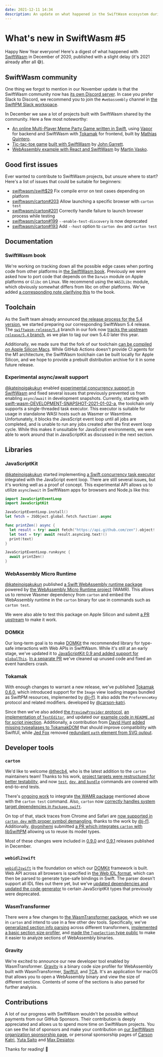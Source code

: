 ```yaml
---
date: 2021-12-11 14:34
description: An update on what happened in the SwiftWasm ecosystem during December 2020.
---
```

# What's new in SwiftWasm #5

Happy New Year everyone! Here's a digest of what happened with [SwiftWasm](https://swiftwasm.org) in
December of 2020, published with a slight delay (it's 2021 already after all 😅).

## SwiftWasm community

One thing we forgot to mention in our November update is that the SwiftWasm community now has
[its own Discord server](https://discord.gg/ashJW8T8yp). In case you prefer Slack to Discord, we
recommend you to join the `#webassembly` channel in [the SwiftPM Slack
workspace](https://swift-package-manager.herokuapp.com/).

In December we saw a lot of projects built with SwiftWasm shared by the community. Here a few most
noteworthy:

* [An online Multi-Player Meme Party Game written in Swift](https://github.com/nerdsupremacist/memes),
using [Vapor](https://vapor.codes/) for backend and SwiftWasm with
[Tokamak](https://tokamak.dev) for frontend, built by [Mathias Quintero](https://github.com/nerdsupremacist).
* [Tic-tac-toe game](https://garrepi.dev/tic-tac-toe/) [built with SwiftWasm](https://github.com/johngarrett/tic-tac-toe) by [John Garrett](https://github.com/johngarrett).
* [WebAssembly example with React and SwiftWasm](https://expressflow.com/blog/posts/webassembly-example-with-react-and-swiftwasm) by
[Martin Vasko](https://github.com/martinvasko).

## Good first issues

Ever wanted to contribute to SwiftWasm projects, but unsure where to start? Here's a list of
issues that could be suitable for beginners:

* [swiftwasm/swift$29](https://github.com/swiftwasm/swift/issues/29) Fix compile error on test cases depending on platform
* [swiftwasm/carton#203](https://github.com/swiftwasm/carton/issues/203) Allow launching a specific browser with `carton test`
* [swiftwasm/carton#201](https://github.com/swiftwasm/carton/issues/201) Correctly handle failure to launch browser process while testing
* [swiftwasm/carton#199](https://github.com/swiftwasm/carton/issues/199) `--enable-test-discovery` is now deprecated
* [swiftwasm/carton#193](https://github.com/swiftwasm/carton/issues/193) Add `--host` option to `carton dev` and `carton test`

## Documentation

### SwiftWasm book

We're working on tracking down all the possible edge cases when porting code from other
platforms in [the SwiftWasm book](https://book.swiftwasm.org/). Previously we were asked how to port
code that depends on the `Darwin` module on Apple platforms or `Glibc` on Linux. We recommend
using the `WASILibc` module, which obviously somewhat differs from libc on other platforms. We've
added [a corresponding note clarifying this](https://book.swiftwasm.org/getting-started/libc.html)
to the book.

## Toolchain

As the Swift team already announced [the release process for the 5.4
version](https://forums.swift.org/t/swift-5-4-release-process/41936), we started preparing our
corresponding SwiftWasm 5.4 release. The [`swiftwasm-release/5.4`](https://github.com/swiftwasm/swift/tree/swiftwasm-release/5.4)
branch in our fork now [tracks the upstream `release/5.4`
branch](https://github.com/swiftwasm/swift/pull/2380), as we plan to tag our own 5.4.0 later
this year.

Additionally, we made sure that the fork of our toolchain
[can be compiled on Apple Silicon Macs](https://github.com/swiftwasm/swift/pull/2405). While GitHub
Actions doesn't provide CI agents for the M1 architecture, the SwiftWasm toolchain can be built
locally for Apple Silicon, and we hope to provide a prebuilt distribution archive for it in some
future release.

### Experimental async/await support

[@kateinoigakukun](https://github.com/kateinoigakukun) enabled [experimental concurrency support
in SwiftWasm](https://github.com/swiftwasm/swift/pull/2408) and fixed several issues that
previously prevented us from enabling `async`/`await` in development snapshots. Currently, starting with
[swift-wasm-DEVELOPMENT-SNAPSHOT-2021-01-02-a](https://github.com/swiftwasm/swift/releases/tag/swift-wasm-DEVELOPMENT-SNAPSHOT-2021-01-02-a),
the toolchain only supports a single-threaded task executor. This executor is suitable for usage in
standalone WASI hosts such as Wasmer or Wasmtime. Unfortunately, it blocks the JavaScript event loop
until all jobs are completed, and is unable to run any jobs created after the first event loop
cycle. While this makes it unsuitable for JavaScript environments, we were able to work around that
in JavaScriptKit as discussed in the next section.

## Libraries

### JavaScriptKit

[@kateinoigakukun](https://github.com/kateinoigakukun) started implementing [a Swift concurrency
task executor](https://github.com/swiftwasm/JavaScriptKit/pull/112) integrated with the JavaScript
event loop. There are still several issues, but it's working well as a proof of concept. This
experimental API allows us to utilize `async`/`await` in SwiftWasm apps for browsers and Node.js
like this:

```swift
import JavaScriptEventLoop
import JavaScriptKit

JavaScriptEventLoop.install()
let fetch = JSObject.global.fetch.function!.async

func printZen() async {
  let result = try! await fetch("https://api.github.com/zen").object!
  let text = try! await result.asyncing.text!()
  print(text)
}

JavaScriptEventLoop.runAsync {
  await printZen()
}
```

### WebAssembly Micro Runtime

[@kateinoigakukun](https://github.com/kateinoigakukun) published [a Swift WebAssembly runtime
package](https://github.com/swiftwasm/wamr-swift) powered by [the WebAssembly Micro Runtime
project](https://github.com/bytecodealliance/wasm-micro-runtime) (WAMR). This allows us to remove Wasmer
dependency from `carton` and embed the WebAssembly runtime in the `carton` binary for use in
commands such as `carton test`.

We were also able to test this package on Apple Silicon and submit [a PR
upstream](https://github.com/bytecodealliance/wasm-micro-runtime/pull/480) to make it work.

### DOMKit

Our long-term goal is to make [DOMKit](https://github.com/swiftwasm/DOMKit) the recommended library
for type-safe interactions with Web APIs in SwiftWasm. While it's still at an early stage, we've
updated it to [JavaScriptKit 0.9 and added support for `globalThis`](https://github.com/swiftwasm/DOMKit/pull/3).
[In a separate PR](https://github.com/swiftwasm/DOMKit/pull/4) we've cleaned up unused code and
fixed an event handlers crash.

### Tokamak

With enough changes to warrant a new release, we've published [Tokamak
0.6.0](https://github.com/TokamakUI/Tokamak/releases/tag/0.6.0), which introduced support for
the `Image` view loading images bundled as SwiftPM resources, implemented by
[@j-f1](https://github.com/j-f1). It also adds the `PreferenceKey` protocol and related modifiers.
developed by [@carson-katri](https://github.com/carson-katri).

Since then we've also added [the `PreviewProvider` protocol](https://github.com/TokamakUI/Tokamak/pull/328),
[an implementation of `TextEditor`](https://github.com/TokamakUI/Tokamak/pull/329), and updated
our [example code in `README.md` for script injection](https://github.com/TokamakUI/Tokamak/pull/332).
Additionally, a contribution from [David Hunt](https://github.com/foscomputerservices) [added
missing typealiases to TokamakDOM](https://github.com/TokamakUI/Tokamak/pull/331) that should improve
compatibility with SwiftUI, while [Jed Fox](https://github.com/j-f1) removed [redundant `path` element
from SVG output](https://github.com/TokamakUI/Tokamak/pull/341).

## Developer tools

### `carton`

We'd like to welcome [@thecb4](https://github.com/thecb4), who is the latest addition to the `carton`
maintainers team! Thanks to his work, [project targets were restructured for better
testability](https://github.com/swiftwasm/carton/pull/191), and
now [`test`](https://github.com/swiftwasm/carton/pull/198), [`dev`, and `bundle`](https://github.com/swiftwasm/carton/pull/196)
commands are covered with end-to-end tests.

There's [ongoing work](https://github.com/swiftwasm/carton/pull/195) to integrate [the WAMR
package](https://github.com/swiftwasm/wamr-swift) mentioned above with the `carton test` command.
Also, `carton` now [correctly handles system target dependencies
in `Package.swift`](https://github.com/swiftwasm/carton/pull/189).

On top of that, stack traces from
Chrome and Safari are [now supported in `carton dev` with proper symbol
demangling](https://github.com/swiftwasm/carton/pull/186), thanks to the work by [@j-f1](https://github.com/j-f1).
Additionally, [@yonihemi](https://github.com/yonihemi) submitted [a PR which integrates `carton`
with libSwiftPM](https://github.com/swiftwasm/carton/pull/194) allowing us to reuse its model types.

Most of these changes were included in [0.9.0](https://github.com/swiftwasm/carton/releases/tag/0.9.0)
and [0.9.1](https://github.com/swiftwasm/carton/releases/tag/0.9.1) releases published in December.

### `webidl2swift`

[`webidl2swift`](https://github.com/Apodini/webidl2swift) is the foundation on which
our [DOMKit](https://github.com/swiftwasm/DOMKit/) framework is built. Web API across all browsers is specified in
[the Web IDL format](https://en.wikipedia.org/wiki/Web_IDL), which can then be parsed to generate
type-safe bindings in Swift. The parser doesn't support all IDL files out there yet, but we've
[updated dependencies and updated the code
generator](https://github.com/Apodini/webidl2swift/pull/10) to certain JavaScriptKit types that
previously were deprecated.

### WasmTransformer

There were a few changes to [the WasmTransformer package](https://github.com/swiftwasm/WasmTransformer),
which we use in `carton` and intend to use in a few other dev tools. Specifically, we've [generalized
section info parsing](https://github.com/swiftwasm/WasmTransformer/pull/12) across different transformers,
[implemented a basic section size profiler](https://github.com/swiftwasm/WasmTransformer/pull/14),
and [made the `TypeSection` type public](https://github.com/swiftwasm/WasmTransformer/pull/15) to
make it easier to analyze sections of WebAssembly binaries.

### Gravity

We're excited to announce our new developer tool enabled by WasmTransformer.
[Gravity](https://github.com/swiftwasm/gravity) is a binary code size profiler for WebAssembly built
with WasmTransformer, [SwiftUI](https://developer.apple.com/xcode/swiftui/), and
[TCA](https://github.com/pointfreeco/swift-composable-architecture/). It's an application for macOS
that allows you to open a WebAssembly binary and view the size of different sections. Contents of
some of the sections is also parsed for further analysis.

## Contributions

A lot of our progress with SwiftWasm wouldn't be possible without payments from our GitHub Sponsors.
Their contribution is deeply appreciated and allows us to spend more time on SwiftWasm projects. You can
see the list of sponsors and make your contribution on [our SwiftWasm organization sponsorship
page](https://github.com/sponsors/swiftwasm), or personal sponsorship pages of [Carson
Katri](https://github.com/sponsors/carson-katri), [Yuta
Saito](https://github.com/sponsors/kateinoigakukun) and [Max
Desiatov](https://github.com/sponsors/MaxDesiatov).

Thanks for reading! 👋
